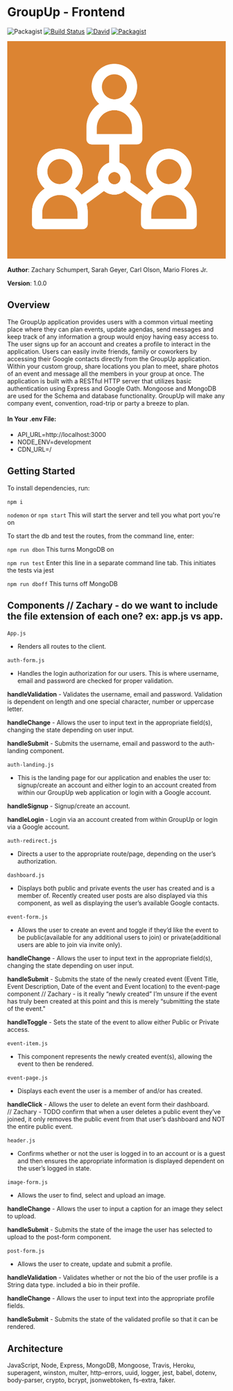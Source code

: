 # GroupUp - Frontend

![Packagist](https://img.shields.io/badge/created%20on-June%202018-red.svg)
[![Build Status](https://travis-ci.org/Group-Up/backend.svg?branch=master)](https://travis-ci.org/groupUp/groupUp)
[![David](https://img.shields.io/david/expressjs/express.svg)](https://github.com/groupUp/groupUp)
[![Packagist](https://img.shields.io/packagist/l/doctrine/orm.svg)](https://github.com/groupUp/groupUp)

![groupUp](src/assets/logo.png)

**Author**: Zachary Schumpert, Sarah Geyer, Carl Olson, Mario Flores Jr.

**Version**: 1.0.0

## Overview

The GroupUp application provides users with a common virtual meeting place where they can plan events, update agendas, send messages and keep track of any information a group would enjoy having easy access to. The user signs up for an account and creates a profile to interact in the application. Users can easily invite friends, family or coworkers by accessing their Google contacts directly from the GroupUp application.  Within your custom group, share locations you plan to meet, share photos of an event and message all the members in your group at once. The application is built with a RESTful HTTP server that utilizes basic authentication using Express and Google Oath. Mongoose and MongoDB are used for the Schema and database functionality. GroupUp will make any company event, convention, road-trip or party a breeze to plan.

#### In Your .env File:

* API_URL=http://localhost:3000
* NODE_ENV=development
* CDN_URL=/

## Getting Started

To install dependencies, run:

```npm i```

```nodemon``` or ```npm start``` This will start the server and tell you what port you're on

To start the db and test the routes, from the command line, enter:

```npm run dbon``` This turns MongoDB on

```npm run test``` Enter this line in a separate command line tab. This initiates the tests via jest

```npm run dboff``` This turns off MongoDB

## Components  // Zachary - do we want to include the file extension of each one? ex: app.js vs app.
```App.js```
- Renders all routes to the client.

```auth-form.js```
- Handles the login authorization for our users.  This is where username, email and password are checked for proper validation.   

**handleValidation** - Validates the username, email and password.  Validation is dependent on length and one special character, number or uppercase letter.

**handleChange** - Allows the user to input text in the appropriate field(s), changing the state depending on user input.

**handleSubmit** - Submits the username, email and password to the auth-landing component.

```auth-landing.js```
- This is the landing page for our application and enables the user to: signup/create an account and either login to an account created from within our GroupUp web application or login with a Google account.

**handleSignup** - Signup/create an account.

**handleLogin** - Login via an account created from within GroupUp or login via a Google account. 

```auth-redirect.js```
- Directs a user to the appropriate route/page, depending on the user’s authorization. 

 ```dashboard.js```
- Displays both public and private events the user has created and is a member of.  Recently created user posts are also displayed via this component, as well as displaying the user’s available Google contacts.  

```event-form.js```
- Allows the user to create an event and toggle if they’d like the event to be public(available for any additional users to join) or private(additional users are able to join via invite only).

**handleChange** - Allows the user to input text in the appropriate field(s), changing the state depending on user input.

**handleSubmit** - Submits the state of the newly created event (Event Title, Event Description, Date of the event and Event location) to the event-page component 
 // Zachary - is it really “newly created” I’m unsure if the event has truly been created at this point and this is merely “submitting the state of the event."

**handleToggle** - Sets the state of the event to allow either Public or Private access.

```event-item.js```
- This component represents the newly created event(s), allowing the event to then be rendered. 

```event-page.js```
- Displays each event the user is a member of and/or has created.

**handleClick** - Allows the user to delete an event form their dashboard.  
// Zachary - TODO confirm that when a user deletes a public event they’ve joined, it only removes the public event from that user’s dashboard and NOT the entire public event.

```header.js``` 
- Confirms whether or not the user is logged in to an account or is a guest and then ensures the appropriate information is displayed dependent on the user’s logged in state.

```image-form.js``` 
- Allows the user to find, select and upload an image.  

**handleChange** - Allows the user to input a caption for an image they select to upload.

**handleSubmit** - Submits the state of the image the user has selected to upload to the post-form component.

```post-form.js```
- Allows the user to create, update and submit a profile.

**handleValidation** - Validates whether or not the bio of the user profile is a String data type.  included a bio in their profile.

**handleChange** - Allows the user to input text into the appropriate profile fields. 

**handleSubmit** - Submits the state of the validated profile so that it can be rendered.

## Architecture

JavaScript, Node, Express, MongoDB, Mongoose, Travis, Heroku, superagent, winston, multer, http-errors, uuid, logger, jest, babel, dotenv, body-parser, crypto, bcrypt, jsonwebtoken, fs-extra, faker.
